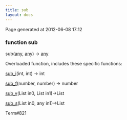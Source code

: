 ```yaml
---
title: sub
layout: docs
---
```


<div class="bottom_right_note">Page generated at 2012-06-08 17:12</div>
<h3><span class="minor">function</span> sub</h3>

sub(<a href="/docs/any.html">any</a>, <a href="/docs/any.html">any</a>) -> <a href="/docs/any.html">any</a>
<p></p>


<p>Overloaded function, includes these specific functions:</p>
<p><a href="/docs/sub_i.html">sub_i</a>(int, int) -> int</p>
<p><a href="/docs/sub_f.html">sub_f</a>(number, number) -> number</p>
<p><a href="/docs/sub_v.html">sub_v</a>(List in0, List in1)->List</p>
<p><a href="/docs/sub_s.html">sub_s</a>(List in0, any in1)->List</p>

<p><span class="extra_minor">Term#821</span></p>
